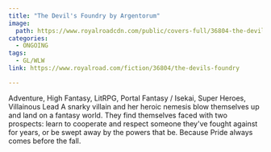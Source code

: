 ```yaml
---
title: "The Devil's Foundry by Argentorum"
image:
  path: https://www.royalroadcdn.com/public/covers-full/36804-the-devils-foundry.jpg
categories:
  - ONGOING
tags:
  - GL/WLW
link: https://www.royalroad.com/fiction/36804/the-devils-foundry

---
```

Adventure, High Fantasy, LitRPG, Portal Fantasy / Isekai, Super Heroes, Villainous Lead
A snarky villain and her heroic nemesis blow themselves up and land on a fantasy world. They find themselves faced with two prospects: learn to cooperate and respect someone they've fought against for years, or be swept away by the powers that be.
Because Pride always comes before the fall.

